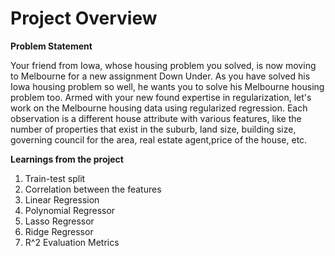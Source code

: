 # Project Overview

**Problem Statement**

Your friend from Iowa, whose housing problem you solved, is now moving to Melbourne for a new assignment Down Under. As you have solved his Iowa housing problem so well, he wants you to solve his Melbourne housing problem too. Armed with your new found expertise in regularization, let's work on the Melbourne housing data using regularized regression. Each observation is a different house attribute with various features, like the number of properties that exist in the suburb, land size, building size, governing council for the area, real estate agent,price of the house, etc.

**Learnings from the project**

1. Train-test split
2. Correlation between the features
3. Linear Regression
4. Polynomial Regressor
5. Lasso Regressor
6. Ridge Regressor
7. R^2 Evaluation Metrics
